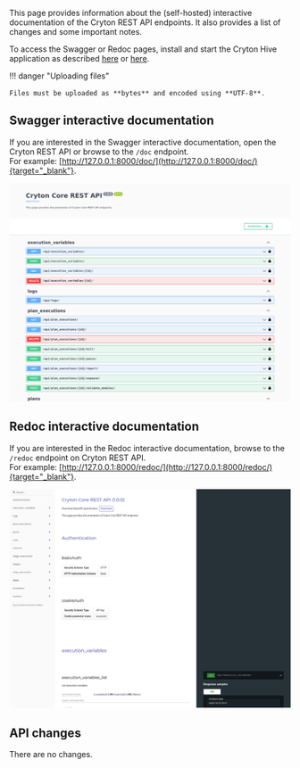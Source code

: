 This page provides information about the (self-hosted) interactive documentation of the Cryton REST API endpoints. It also provides a list of changes and some important notes.

To access the Swagger or Redoc pages, install and start the Cryton Hive application as described [here](../quick-start.md) or [here](../installation.md).

!!! danger "Uploading files"

    Files must be uploaded as **bytes** and encoded using **UTF-8**.

## Swagger interactive documentation
If you are interested in the Swagger interactive documentation, open the Cryton REST API or browse to the `/doc` endpoint.  
For example: [http://127.0.0.1:8000/doc/](http://127.0.0.1:8000/doc/){target="_blank"}.

![](../images/swagger-preview.png)

## Redoc interactive documentation
If you are interested in the Redoc interactive documentation, browse to the `/redoc` endpoint on Cryton REST API.  
For example: [http://127.0.0.1:8000/redoc/](http://127.0.0.1:8000/redoc/){target="_blank"}.

![](../images/redoc-preview.png)

## API changes

There are no changes.
